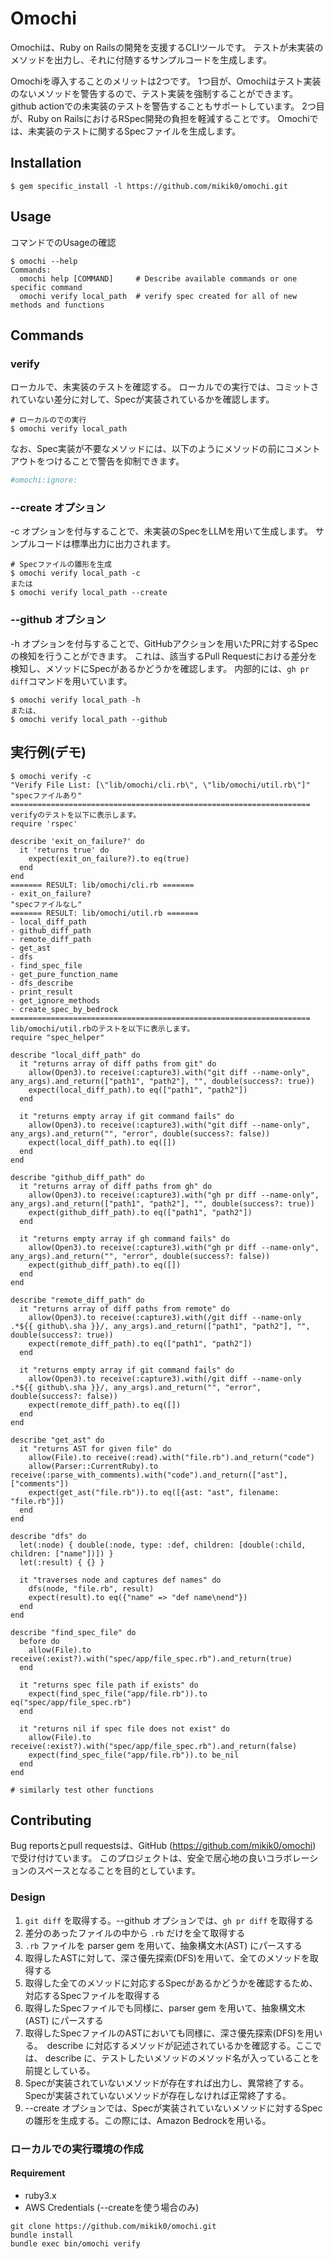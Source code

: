 # Omochi

Omochiは、Ruby on Railsの開発を支援するCLIツールです。
テストが未実装のメソッドを出力し、それに付随するサンプルコードを生成します。

Omochiを導入することのメリットは2つです。
1つ目が、Omochiはテスト実装のないメソッドを警告するので、テスト実装を強制することができます。
github actionでの未実装のテストを警告することもサポートしています。
2つ目が、Ruby on RailsにおけるRSpec開発の負担を軽減することです。
Omochiでは、未実装のテストに関するSpecファイルを生成します。

## Installation

```
$ gem specific_install -l https://github.com/mikik0/omochi.git
```

## Usage

コマンドでのUsageの確認

```
$ omochi --help
Commands:
  omochi help [COMMAND]     # Describe available commands or one specific command
  omochi verify local_path  # verify spec created for all of new methods and functions
```



## Commands
### verify

ローカルで、未実装のテストを確認する。
ローカルでの実行では、コミットされていない差分に対して、Specが実装されているかを確認します。

```
# ローカルのでの実行
$ omochi verify local_path
```

なお、Spec実装が不要なメソッドには、以下のようにメソッドの前にコメントアウトをつけることで警告を抑制できます。

```ruby
#omochi:ignore:
```

### --create オプション

-c オプションを付与することで、未実装のSpecをLLMを用いて生成します。
サンプルコードは標準出力に出力されます。

```
# Specファイルの雛形を生成
$ omochi verify local_path -c
または
$ omochi verify local_path --create
```

### --github オプション

-h オプションを付与することで、GitHubアクションを用いたPRに対するSpecの検知を行うことができます。
これは、該当するPull Requestにおける差分を検知し、メソッドにSpecがあるかどうかを確認します。
内部的には、`gh pr diff`コマンドを用いています。

```
$ omochi verify local_path -h
または、
$ omochi verify local_path --github
```

## 実行例(デモ)

```
$ omochi verify -c
"Verify File List: [\"lib/omochi/cli.rb\", \"lib/omochi/util.rb\"]"
"specファイルあり"
===================================================================
verifyのテストを以下に表示します。
require 'rspec'

describe 'exit_on_failure?' do
  it 'returns true' do
    expect(exit_on_failure?).to eq(true)
  end
end
======= RESULT: lib/omochi/cli.rb =======
- exit_on_failure?
"specファイルなし"
======= RESULT: lib/omochi/util.rb =======
- local_diff_path
- github_diff_path
- remote_diff_path
- get_ast
- dfs
- find_spec_file
- get_pure_function_name
- dfs_describe
- print_result
- get_ignore_methods
- create_spec_by_bedrock
===================================================================
lib/omochi/util.rbのテストを以下に表示します。
require "spec_helper"

describe "local_diff_path" do
  it "returns array of diff paths from git" do
    allow(Open3).to receive(:capture3).with("git diff --name-only", any_args).and_return(["path1", "path2"], "", double(success?: true))
    expect(local_diff_path).to eq(["path1", "path2"])
  end

  it "returns empty array if git command fails" do
    allow(Open3).to receive(:capture3).with("git diff --name-only", any_args).and_return("", "error", double(success?: false))
    expect(local_diff_path).to eq([])
  end
end

describe "github_diff_path" do
  it "returns array of diff paths from gh" do
    allow(Open3).to receive(:capture3).with("gh pr diff --name-only", any_args).and_return(["path1", "path2"], "", double(success?: true))
    expect(github_diff_path).to eq(["path1", "path2"])
  end

  it "returns empty array if gh command fails" do
    allow(Open3).to receive(:capture3).with("gh pr diff --name-only", any_args).and_return("", "error", double(success?: false))
    expect(github_diff_path).to eq([])
  end
end

describe "remote_diff_path" do
  it "returns array of diff paths from remote" do
    allow(Open3).to receive(:capture3).with(/git diff --name-only .*${{ github\.sha }}/, any_args).and_return(["path1", "path2"], "", double(success?: true))
    expect(remote_diff_path).to eq(["path1", "path2"])
  end

  it "returns empty array if git command fails" do
    allow(Open3).to receive(:capture3).with(/git diff --name-only .*${{ github\.sha }}/, any_args).and_return("", "error", double(success?: false))
    expect(remote_diff_path).to eq([])
  end
end

describe "get_ast" do
  it "returns AST for given file" do
    allow(File).to receive(:read).with("file.rb").and_return("code")
    allow(Parser::CurrentRuby).to receive(:parse_with_comments).with("code").and_return(["ast"], ["comments"])
    expect(get_ast("file.rb")).to eq([{ast: "ast", filename: "file.rb"}])
  end
end

describe "dfs" do
  let(:node) { double(:node, type: :def, children: [double(:child, children: ["name"])]) }
  let(:result) { {} }

  it "traverses node and captures def names" do
    dfs(node, "file.rb", result)
    expect(result).to eq({"name" => "def name\nend"})
  end
end

describe "find_spec_file" do
  before do
    allow(File).to receive(:exist?).with("spec/app/file_spec.rb").and_return(true)
  end

  it "returns spec file path if exists" do
    expect(find_spec_file("app/file.rb")).to eq("spec/app/file_spec.rb")
  end

  it "returns nil if spec file does not exist" do
    allow(File).to receive(:exist?).with("spec/app/file_spec.rb").and_return(false)
    expect(find_spec_file("app/file.rb")).to be_nil
  end
end

# similarly test other functions
```

## Contributing

Bug reportsとpull requestsは、GitHub (https://github.com/mikik0/omochi) で受け付けています。
このプロジェクトは、安全で居心地の良いコラボレーションのスペースとなることを目的としています。

### Design

1. `git diff` を取得する。--github オプションでは、`gh pr diff` を取得する
2. 差分のあったファイルの中から `.rb` だけを全て取得する
3. `.rb` ファイルを parser gem を用いて、抽象構文木(AST) にパースする
4. 取得したASTに対して、深さ優先探索(DFS)を用いて、全てのメソッドを取得する
5. 取得した全てのメソッドに対応するSpecがあるかどうかを確認するため、対応するSpecファイルを取得する
6. 取得したSpecファイルでも同様に、parser gem を用いて、抽象構文木(AST) にパースする
7. 取得したSpecファイルのASTにおいても同様に、深さ優先探索(DFS)を用いる。　describe に対応するメソッドが記述されているかを確認する。ここでは、 describe に、テストしたいメソッドのメソッド名が入っていることを前提としている。
8. Specが実装されていないメソッドが存在すれば出力し、異常終了する。Specが実装されていないメソッドが存在しなければ正常終了する。
9. --create オプションでは、Specが実装されていないメソッドに対するSpecの雛形を生成する。この際には、Amazon Bedrockを用いる。

### ローカルでの実行環境の作成

#### Requirement

- ruby3.x
- AWS Credentials (--createを使う場合のみ)

```
git clone https://github.com/mikik0/omochi.git
bundle install
bundle exec bin/omochi verify
```
